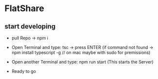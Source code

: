 # FlatShare


## start developing
- pull Repo -> npm i

- Open Terminal and type: tsc -> press ENTER (if command not found -> npm install typescript -g // on mac maybe with sudo for premissions)

- Open another Terminal and type: npm run start (This starts the Server)

- Ready to go

